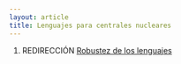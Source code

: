 ```yaml
---
layout: article
title: Lenguajes para centrales nucleares
---
```

1.  REDIRECCIÓN [Robustez de los lenguajes](robustez-de-los-lenguajes.md)

